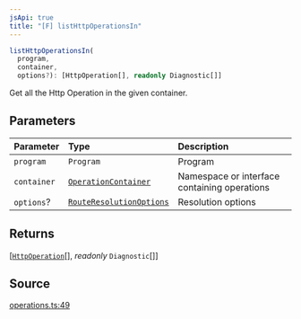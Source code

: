 ```yaml
---
jsApi: true
title: "[F] listHttpOperationsIn"
---
```


```ts
listHttpOperationsIn(
  program,
  container,
  options?): [HttpOperation[], readonly Diagnostic[]]
```

Get all the Http Operation in the given container.

## Parameters

| Parameter   | Type                                                            | Description                                  |
| :---------- | :-------------------------------------------------------------- | :------------------------------------------- |
| `program`   | `Program`                                                       | Program                                      |
| `container` | [`OperationContainer`](Type.OperationContainer.md)              | Namespace or interface containing operations |
| `options`?  | [`RouteResolutionOptions`](Interface.RouteResolutionOptions.md) | Resolution options                           |

## Returns

[[`HttpOperation`](Interface.HttpOperation.md)[], *readonly* `Diagnostic`[]]

## Source

[operations.ts:49](https://github.com/markcowl/cadl/blob/3db15286/packages/http/src/operations.ts#L49)
